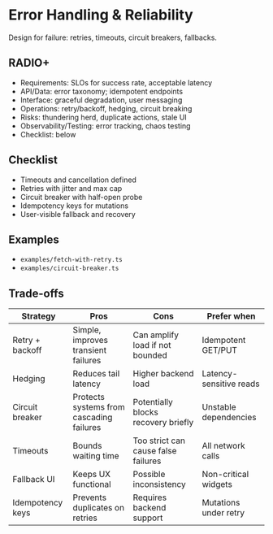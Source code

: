# Error Handling & Reliability

Design for failure: retries, timeouts, circuit breakers, fallbacks.

## RADIO+
- Requirements: SLOs for success rate, acceptable latency
- API/Data: error taxonomy; idempotent endpoints
- Interface: graceful degradation, user messaging
- Operations: retry/backoff, hedging, circuit breaking
- Risks: thundering herd, duplicate actions, stale UI
- Observability/Testing: error tracking, chaos testing
- Checklist: below

## Checklist
- Timeouts and cancellation defined
- Retries with jitter and max cap
- Circuit breaker with half-open probe
- Idempotency keys for mutations
- User-visible fallback and recovery

## Examples
- `examples/fetch-with-retry.ts`
- `examples/circuit-breaker.ts`

## Trade-offs

| Strategy         | Pros                                   | Cons                                 | Prefer when |
|------------------|----------------------------------------|--------------------------------------|-------------|
| Retry + backoff  | Simple, improves transient failures     | Can amplify load if not bounded       | Idempotent GET/PUT |
| Hedging          | Reduces tail latency                    | Higher backend load                   | Latency-sensitive reads |
| Circuit breaker  | Protects systems from cascading failures| Potentially blocks recovery briefly   | Unstable dependencies |
| Timeouts         | Bounds waiting time                     | Too strict can cause false failures   | All network calls |
| Fallback UI      | Keeps UX functional                     | Possible inconsistency                | Non-critical widgets |
| Idempotency keys | Prevents duplicates on retries          | Requires backend support              | Mutations under retry |
